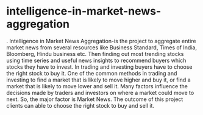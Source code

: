 # intelligence-in-market-news-aggregation
. Intelligence in Market News Aggregation-is the project to aggregate entire market news from several resources like Business Standard, Times of India, Bloomberg, Hindu business etc. Then finding out most trending stocks using time series and useful news insights to recommend buyers which stocks they have to invest. In trading and investing buyers have to choose the right stock to buy it. One of the common methods in trading and investing to find a market that is likely to move higher and buy it, or find a market that is likely to move lower and sell it. Many factors influence the decisions made by traders and investors on where a market could move to next. So, the major factor is Market News. The outcome of this project clients can able to choose the right stock to buy and sell it.
